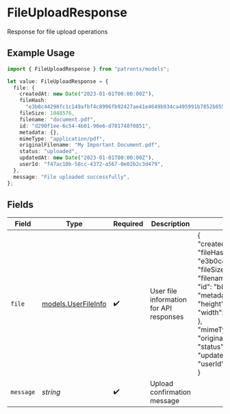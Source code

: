 # FileUploadResponse

Response for file upload operations

## Example Usage

```typescript
import { FileUploadResponse } from "patronts/models";

let value: FileUploadResponse = {
  file: {
    createdAt: new Date("2023-01-01T00:00:00Z"),
    fileHash:
      "e3b0c44298fc1c149afbf4c8996fb92427ae41e4649b934ca495991b7852b855",
    fileSize: 1048576,
    filename: "document.pdf",
    id: "d290f1ee-6c54-4b01-90e6-d701748f0851",
    metadata: {},
    mimeType: "application/pdf",
    originalFilename: "My Important Document.pdf",
    status: "uploaded",
    updatedAt: new Date("2023-01-01T00:00:00Z"),
    userId: "f47ac10b-58cc-4372-a567-0e02b2c3d479",
  },
  message: "File uploaded successfully",
};
```

## Fields

| Field                                                                                                                                                                                                                                                                                                                                                                                                                                                              | Type                                                                                                                                                                                                                                                                                                                                                                                                                                                               | Required                                                                                                                                                                                                                                                                                                                                                                                                                                                           | Description                                                                                                                                                                                                                                                                                                                                                                                                                                                        | Example                                                                                                                                                                                                                                                                                                                                                                                                                                                            |
| ------------------------------------------------------------------------------------------------------------------------------------------------------------------------------------------------------------------------------------------------------------------------------------------------------------------------------------------------------------------------------------------------------------------------------------------------------------------ | ------------------------------------------------------------------------------------------------------------------------------------------------------------------------------------------------------------------------------------------------------------------------------------------------------------------------------------------------------------------------------------------------------------------------------------------------------------------ | ------------------------------------------------------------------------------------------------------------------------------------------------------------------------------------------------------------------------------------------------------------------------------------------------------------------------------------------------------------------------------------------------------------------------------------------------------------------ | ------------------------------------------------------------------------------------------------------------------------------------------------------------------------------------------------------------------------------------------------------------------------------------------------------------------------------------------------------------------------------------------------------------------------------------------------------------------ | ------------------------------------------------------------------------------------------------------------------------------------------------------------------------------------------------------------------------------------------------------------------------------------------------------------------------------------------------------------------------------------------------------------------------------------------------------------------ |
| `file`                                                                                                                                                                                                                                                                                                                                                                                                                                                             | [models.UserFileInfo](../models/userfileinfo.md)                                                                                                                                                                                                                                                                                                                                                                                                                   | :heavy_check_mark:                                                                                                                                                                                                                                                                                                                                                                                                                                                 | User file information for API responses                                                                                                                                                                                                                                                                                                                                                                                                                            | {<br/>"createdAt": "2023-01-01T00:00:00Z",<br/>"fileHash": "e3b0c44298fc1c149afbf4c8996fb92427ae41e4649b934ca495991b7852b855",<br/>"fileSize": 1048576,<br/>"filename": "document.pdf",<br/>"id": "b8c9d0e1-2345-6789-b234-678901234567",<br/>"metadata": {<br/>"height": 1080,<br/>"width": 1920<br/>},<br/>"mimeType": "application/pdf",<br/>"originalFilename": "My Important Document.pdf",<br/>"status": "uploaded",<br/>"updatedAt": "2023-01-01T00:00:00Z",<br/>"userId": "c9d0e1f2-3456-789a-c345-789012345678"<br/>} |
| `message`                                                                                                                                                                                                                                                                                                                                                                                                                                                          | *string*                                                                                                                                                                                                                                                                                                                                                                                                                                                           | :heavy_check_mark:                                                                                                                                                                                                                                                                                                                                                                                                                                                 | Upload confirmation message                                                                                                                                                                                                                                                                                                                                                                                                                                        |                                                                                                                                                                                                                                                                                                                                                                                                                                                                    |